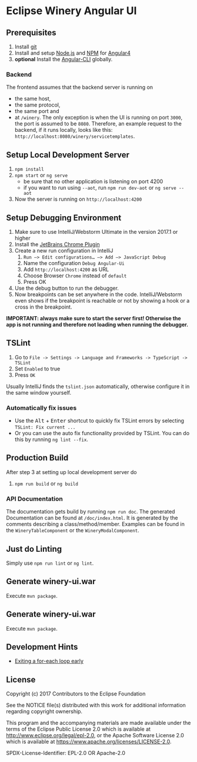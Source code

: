 # Eclipse Winery Angular UI

## Prerequisites
1. Install [git](https://git-scm.com)
2. Install and setup [Node.js](https://nodejs.org/en/) and [NPM](https://www.npmjs.com) for [Angular4](https://angular.io/docs/ts/latest/quickstart.html)
3. **optional** Install the [Angular-CLI](https://cli.angular.io) globally. 

### Backend
The frontend assumes that the backend server is running on
- the same host,
- the same protocol,
- the same port and
- at `/winery`.
The only exception is when the UI is running on port `3000`, the port is assumed to be `8080`.
Therefore,  an example request to the backend, if it runs locally, looks like this: `http://localhost:8080/winery/servicetemplates`.

## Setup Local Development Server
1. `npm install`
2. `npm start` or `ng serve`
    - be sure that no other application is listening on port 4200
    - if you want to run using `--aot`, run `npm run dev-aot` or `ng serve --aot`
3. Now the server is running on `http://localhost:4200`
    
## Setup Debugging Environment
1. Make sure to use IntelliJ/Webstorm Ultimate in the version 2017.1 or higher
1. Install the [JetBrains Chrome Plugin](https://chrome.google.com/webstore/detail/jetbrains-ide-support/hmhgeddbohgjknpmjagkdomcpobmllji?hl=en)
1. Create a new run configuration in IntelliJ
   1. `Run –> Edit configurations… –> Add –> JavaScript Debug`
   1. Name the configuration `Debug Angular-Ui`
   1. Add `http://localhost:4200` as URL
   1. Choose Browser `Chrome` instead of `default`
   1. Press OK
1. Use the debug button to run the debugger.
1. Now breakpoints can be set anywhere in the code. IntelliJ/Webstorm even shows if the breakpoint is reachable or not by
   showing a hook or a cross in the breakpoint.

**IMPORTANT: always make sure to start the server first! Otherwise the app is not running and therefore not loading
   when running the debugger.**

## TSLint
1. Go to `File -> Settings -> Language and Frameworks -> TypeScript -> TSLint`
2. Set `Enabled` to true
3. Press `OK` 

Usually IntelliJ finds the `tslint.json` automatically, otherwise configure it in the same window yourself.  

### Automatically fix issues
- Use the <kbd>Alt</kbd> + <kbd>Enter</kbd> shortcut to quickly fix TSLint errors by selecting `TSLint: Fix current ...`
- Or you can use the auto fix functionality provided by TSLint. You can do this by running `ng lint --fix`.

## Production Build
After step 3 at setting up local development server do
1. `npm run build` or `ng build`

### API Documentation
The documentation gets build by running `npm run doc`. The generated Documentation can be found at `/doc/index.html`.
It is generated by the comments describing a class/method/member. Examples can be found in the `WineryTableComponent` 
or the `WineryModalComponent`.
    
## Just do Linting
Simply use `npm run lint` or `ng lint`.


## Generate winery-ui.war
Execute `mvn package`.

## Generate winery-ui.war
Execute `mvn package`.


## Development Hints
- [Exiting a for-each loop early](https://stackoverflow.com/a/2641374/6592788) 


## License

Copyright (c) 2017 Contributors to the Eclipse Foundation

See the NOTICE file(s) distributed with this work for additional
information regarding copyright ownership.

This program and the accompanying materials are made available under the
terms of the Eclipse Public License 2.0 which is available at
http://www.eclipse.org/legal/epl-2.0, or the Apache Software License 2.0
which is available at https://www.apache.org/licenses/LICENSE-2.0.

SPDX-License-Identifier: EPL-2.0 OR Apache-2.0
